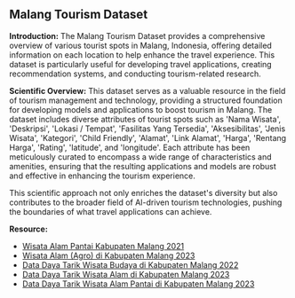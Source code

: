 ## Malang Tourism Dataset
**Introduction:**
The Malang Tourism Dataset provides a comprehensive overview of various tourist spots in Malang, Indonesia, offering detailed information on each location to help enhance the travel experience. This dataset is particularly useful for developing travel applications, creating recommendation systems, and conducting tourism-related research.

**Scientific Overview:**
This dataset serves as a valuable resource in the field of tourism management and technology, providing a structured foundation for developing models and applications to boost tourism in Malang. The dataset includes diverse attributes of tourist spots such as 'Nama Wisata', 'Deskripsi', 'Lokasi / Tempat', 'Fasilitas Yang Tersedia', 'Aksesibilitas', 'Jenis Wisata', 'Kategori', 'Child Friendly', 'Alamat', 'Link Alamat', 'Harga', 'Rentang Harga', 'Rating', 'latitude', and 'longitude'. Each attribute has been meticulously curated to encompass a wide range of characteristics and amenities, ensuring that the resulting applications and models are robust and effective in enhancing the tourism experience.

This scientific approach not only enriches the dataset's diversity but also contributes to the broader field of AI-driven tourism technologies, pushing the boundaries of what travel applications can achieve.

**Resource:**
* <a href='https://kamasuta.malangkab.go.id/data-nilai-public?id=4432'>Wisata Alam Pantai Kabupaten Malang 2021</a> 
* <a href='https://kamasuta.malangkab.go.id/data-nilai-public?id=8994'>Wisata Alam (Agro) di Kabupaten Malang 2023</a> 
* <a href='https://kamasuta.malangkab.go.id/data-nilai-public?id=2534'>Data Daya Tarik Wisata Budaya di Kabupaten Malang 2022</a> 
* <a href='https://kamasuta.malangkab.go.id/data-nilai-public?id=8997'>Data Daya Tarik Wisata Alam di Kabupaten Malang 2023</a>
* <a href='https://kamasuta.malangkab.go.id/data-nilai-public?id=8999'>Data Daya Tarik Wisata Alam Pantai di Kabupaten Malang 2023</a>
